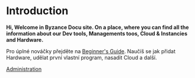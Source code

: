 # Introduction

 **Hi, Welcome in Byzance Docu site. On a place, where you can find all the information about our Dev tools, Managements toos, Cloud & Instancies and Hardware.** 

Pro úplné nováčky přejděte na [Beginner's Guide](https://github.com/byzance/public-documentation/tree/38b460c46404c197299c0f0a84e3402a9b74c8d7/firststeps.md). Naučíš se jak přidat Hardware, udělat první vlastní program, nasadit Cloud a další.

[Administration](https://www.gitbook.com/book/byzance/public-documentation/edit)





